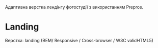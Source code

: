 
Адаптивна верстка лендінгу фотостудії з використанням Prepros.



# Landing
Верстка: landing (BEM/ Responsive / Cross-browser / W3C validHTML5)
